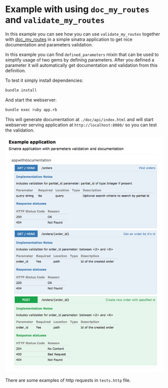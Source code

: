 # Example with using `doc_my_routes` and `validate_my_routes`

In this example you can see how you can use `validate_my_routes` together with
[doc_my_routes](https://github.com/Workday/doc_my_routes) in a simple sinatra application
to get nice documentation and parameters validation.

In this example you can find `defined_parameters` mixin that can be
used to simplify usage of two gems by defining parameters.
After you defined a parameter it will automatically get documentation
and validation from this definition.

To test it simply install dependencies:

```bash
bundle install
```

And start the webserver:

```bash
bundle exec ruby app.rb
```

This will generate documentation at `./doc/api/index.html` and will start webserver serving
application at `http://localhost:8080/` so you can test the validation.

![Documentation example](./docs_screen_shot.png)

There are some examples of http requests in `tests.http` file.
